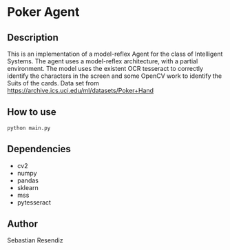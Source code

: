 # Poker Agent 
## Description
This is an implementation of a model-reflex Agent for the class of Intelligent Systems.
The agent uses a model-reflex architecture, with a partial environment.
The model uses the existent OCR tesseract to correctly identify the characters in the screen and some OpenCV work to identify the Suits of the cards.
Data set from https://archive.ics.uci.edu/ml/datasets/Poker+Hand
## How to use
```
python main.py
```
## Dependencies
- cv2
- numpy
- pandas
- sklearn
- mss
- pytesseract
## Author
Sebastian Resendiz
